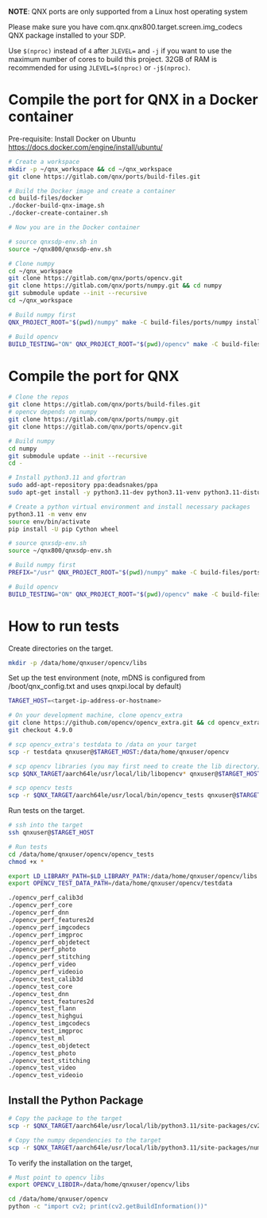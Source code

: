 **NOTE**: QNX ports are only supported from a Linux host operating system

Please make sure you have com.qnx.qnx800.target.screen.img_codecs QNX package installed to your SDP.

Use `$(nproc)` instead of `4` after `JLEVEL=` and `-j` if you want to use the maximum number of cores to build this project.
32GB of RAM is recommended for using `JLEVEL=$(nproc)` or `-j$(nproc)`.

# Compile the port for QNX in a Docker container

Pre-requisite: Install Docker on Ubuntu https://docs.docker.com/engine/install/ubuntu/
```bash
# Create a workspace
mkdir -p ~/qnx_workspace && cd ~/qnx_workspace
git clone https://gitlab.com/qnx/ports/build-files.git

# Build the Docker image and create a container
cd build-files/docker
./docker-build-qnx-image.sh
./docker-create-container.sh

# Now you are in the Docker container

# source qnxsdp-env.sh in
source ~/qnx800/qnxsdp-env.sh

# Clone numpy
cd ~/qnx_workspace
git clone https://gitlab.com/qnx/ports/opencv.git
git clone https://gitlab.com/qnx/ports/numpy.git && cd numpy
git submodule update --init --recursive
cd ~/qnx_workspace

# Build numpy first
QNX_PROJECT_ROOT="$(pwd)/numpy" make -C build-files/ports/numpy install -j4

# Build opencv
BUILD_TESTING="ON" QNX_PROJECT_ROOT="$(pwd)/opencv" make -C build-files/ports/opencv install -j4
```

# Compile the port for QNX
```bash
# Clone the repos
git clone https://gitlab.com/qnx/ports/build-files.git
# opencv depends on numpy
git clone https://gitlab.com/qnx/ports/numpy.git
git clone https://gitlab.com/qnx/ports/opencv.git

# Build numpy
cd numpy
git submodule update --init --recursive
cd -

# Install python3.11 and gfortran
sudo add-apt-repository ppa:deadsnakes/ppa
sudo apt-get install -y python3.11-dev python3.11-venv python3.11-distutils software-properties-common gfortran

# Create a python virtual environment and install necessary packages
python3.11 -m venv env
source env/bin/activate
pip install -U pip Cython wheel

# source qnxsdp-env.sh
source ~/qnx800/qnxsdp-env.sh

# Build numpy first
PREFIX="/usr" QNX_PROJECT_ROOT="$(pwd)/numpy" make -C build-files/ports/numpy install -j4

# Build opencv
BUILD_TESTING="ON" QNX_PROJECT_ROOT="$(pwd)/opencv" make -C build-files/ports/opencv install -j4
```

# How to run tests

Create directories on the target.

```bash
mkdir -p /data/home/qnxuser/opencv/libs
````

Set up the test environment (note, mDNS is configured from
/boot/qnx_config.txt and uses qnxpi.local by default)
```bash
TARGET_HOST=<target-ip-address-or-hostname>

# On your development machine, clone opencv_extra
git clone https://github.com/opencv/opencv_extra.git && cd opencv_extra
git checkout 4.9.0

# scp opencv_extra's testdata to /data on your target
scp -r testdata qnxuser@$TARGET_HOST:/data/home/qnxuser/opencv

# scp opencv libraries (you may first need to create the lib directory)
scp $QNX_TARGET/aarch64le/usr/local/lib/libopencv* qnxuser@$TARGET_HOST:/data/home/qnxuser/opencv/libs

# scp opencv tests
scp -r $QNX_TARGET/aarch64le/usr/local/bin/opencv_tests qnxuser@$TARGET_HOST:/data/home/qnxuser/opencv
```

Run tests on the target.
```bash
# ssh into the target
ssh qnxuser@$TARGET_HOST

# Run tests
cd /data/home/qnxuser/opencv/opencv_tests
chmod +x *

export LD_LIBRARY_PATH=$LD_LIBRARY_PATH:/data/home/qnxuser/opencv/libs
export OPENCV_TEST_DATA_PATH=/data/home/qnxuser/opencv/testdata

./opencv_perf_calib3d
./opencv_perf_core
./opencv_perf_dnn
./opencv_perf_features2d
./opencv_perf_imgcodecs
./opencv_perf_imgproc
./opencv_perf_objdetect
./opencv_perf_photo
./opencv_perf_stitching
./opencv_perf_video
./opencv_perf_videoio
./opencv_test_calib3d
./opencv_test_core
./opencv_test_dnn
./opencv_test_features2d
./opencv_test_flann
./opencv_test_highgui
./opencv_test_imgcodecs
./opencv_test_imgproc
./opencv_test_ml
./opencv_test_objdetect
./opencv_test_photo
./opencv_test_stitching
./opencv_test_video
./opencv_test_videoio
```

## Install the Python Package

```bash
# Copy the package to the target
scp -r $QNX_TARGET/aarch64le/usr/local/lib/python3.11/site-packages/cv2 qnxuser@$TARGET_HOST:/data/home/qnxuser/opencv

# Copy the numpy dependencies to the target
scp -r $QNX_TARGET/aarch64le/usr/local/lib/python3.11/site-packages/numpy* qnxuser@$TARGET_HOST:/data/home/qnxuser/opencv
```

To verify the installation on the target,
```bash
# Must point to opencv libs
export OPENCV_LIBDIR=/data/home/qnxuser/opencv/libs

cd /data/home/qnxuser/opencv
python -c "import cv2; print(cv2.getBuildInformation())"
```
